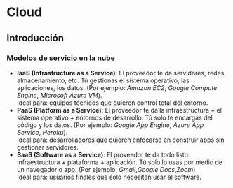 # Cloud

## Introducción
### Modelos de servicio en la nube
- **IaaS (Infrastructure as a Service)**: El proveedor te da servidores, redes, almacenamiento, etc. Tú gestionas el sistema operativo, las aplicaciones, los datos. (Por ejemplo: *Amazon EC2*, *Google Compute Engine*, *Microsoft Azure VM*).     
Ideal para: equipos técnicos que quieren control total del entorno.
- **PaaS (Platform as a Service)**: El proveedor te da la infraestructura + el sistema operativo + entornos de desarrollo. Tú solo te encargas del código y los datos. (Por ejemplo: *Google App Engine*, *Azure App Service*, *Heroku*).        
Ideal para: desarrolladores que quieren enfocarse en construir apps sin gestionar servidores.
- **SaaS (Software as a Service)**: El proveedor te da todo listo: infraestructura + plataforma + aplicación. Tú solo lo usas por medio de un navegador o app. (Por ejemplo: *Gmail*,*Google Docs*,*Zoom*)      
Ideal para: usuarios finales que solo necesitan usar el software.